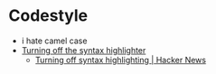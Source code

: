 # Codestyle
- i hate camel case
- [Turning off the syntax highlighter](https://dev.to/huytd/turning-off-the-syntax-highlighter-8af)
    - [Turning off syntax highlighting | Hacker News](https://news.ycombinator.com/item?id=12886067)

